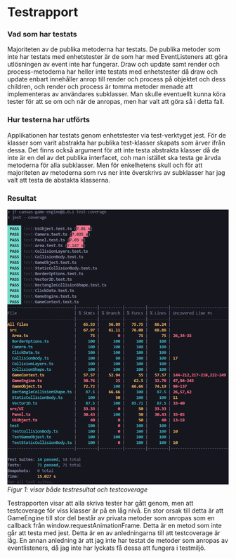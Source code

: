 # Testrapport

### Vad som har testats

Majoriteten av de publika metoderna har testats. De publika metoder som inte har testats med enhetstester är de som har med EventListeners att göra utlösningen av event inte har fungerar. Draw och update samt render och process-metoderna har heller inte testats med enhetstester då draw och update enbart innehåller anrop till render och process på objektet och dess children, och render och process är tomma metoder menade att implementeras av användares subklasser. Man skulle eventuellt kunna köra tester för att se om och när de anropas, men har valt att göra så i detta fall.

### Hur testerna har utförts

Applikationen har testats genom enhetstester via test-verktyget jest. För de klasser som varit abstrakta har publika test-klasser skapats som ärver ifrån dessa. Det finns också argument för att inte testa abstrakta klasser då de inte är en del av det publika interfacet, coh man istället ska testa ge ärvda metoderna för alla subklasser. Men för enkelhetens skull och för att majoriteten av metoderna som rvs ner inte överskrivs av subklasser har jag valt att testa de abstakta klasserna.

### Resultat

![alt text](image.png)
_Figur 1: visar både testresultat och testcoverage_

Testrapporten visar att alla skriva tester har gått genom, men att testcoverage för viss klasser är på en låg nivå. En stor orsak till detta är att GameEngine till stor del består av privata metoder som anropas som en callback från window.requestAnimationFrame. Detta är en metod som inte går att testa med jest. Detta är en av anledningarna till att testcoverage är låg. En annan anledning är att jag inte har testat de metoder som anropas av eventlisteners, då jag inte har lyckats få dessa att fungera i testmiljö.
